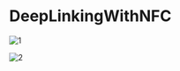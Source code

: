# DeepLinkingWithNFC



![1](https://user-images.githubusercontent.com/59531305/164887870-17455e13-d8b5-4094-98cd-0e71571dde2e.PNG)



![2](https://user-images.githubusercontent.com/59531305/164887871-68c28c79-d928-4103-8f86-34b42cd20ae5.PNG)



